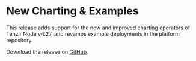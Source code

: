 # New Charting & Examples

This release adds support for the new and improved charting operators of Tenzir Node v4.27, and revamps example deployments in the platform repository.

Download the release on [GitHub](https://github.com/tenzir/platform/releases/tag/v1.8.0).